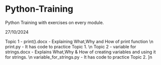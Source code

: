 # Python-Training
Python Training with exercises on every module.

27/10/2024

Topic 1 - print().docx - Explaining What,Why and How of print function  \n
print.py - It has code to practice Topic 1. \n
Topic 2 - variable for strings.docx - Explains What,Why & How of creating variables and using it for strings. \n
variable_for_strings.py - It has code to practice Topic 2. ]n
